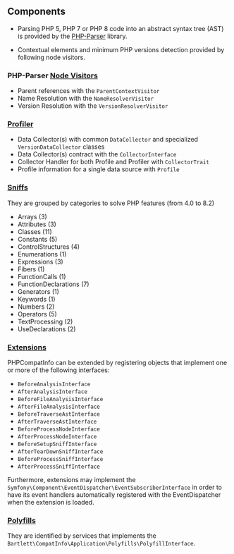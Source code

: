 <!-- markdownlint-disable MD013 -->
## Components

- Parsing PHP 5, PHP 7 or PHP 8 code into an abstract syntax tree (AST) is provided by
  the [PHP-Parser](https://github.com/nikic/PHP-Parser) library.

- Contextual elements and minimum PHP versions detection provided by following node visitors.

### PHP-Parser [Node Visitors](./parser/README.md)

- Parent references with the `ParentContextVisitor`
- Name Resolution with the `NameResolverVisitor`
- Version Resolution with the `VersionResolverVisitor`

### [Profiler](./profiler/README.md)

- Data Collector(s) with common `DataCollector` and specialized `VersionDataCollector` classes
- Data Collector(s) contract with the `CollectorInterface`
- Collector Handler for both Profile and Profiler with `CollectorTrait`
- Profile information for a single data source with `Profile`

### [Sniffs](./sniffs/README.md)

They are grouped by categories to solve PHP features (from 4.0 to 8.2)

- Arrays (3)
- Attributes (3)
- Classes (11)
- Constants (5)
- ControlStructures (4)
- Enumerations (1)
- Expressions (3)
- Fibers (1)
- FunctionCalls (1)
- FunctionDeclarations (7)
- Generators (1)
- Keywords (1)
- Numbers (2)
- Operators (5)
- TextProcessing (2)
- UseDeclarations (2)

### [Extensions](./extensions/README.md)

PHPCompatInfo can be extended by registering objects that implement one or more of the following interfaces:

- `BeforeAnalysisInterface`
- `AfterAnalysisInterface`
- `BeforeFileAnalysisInterface`
- `AfterFileAnalysisInterface`
- `BeforeTraverseAstInterface`
- `AfterTraverseAstInterface`
- `BeforeProcessNodeInterface`
- `AfterProcessNodeInterface`
- `BeforeSetupSniffInterface`
- `AfterTearDownSniffInterface`
- `BeforeProcessSniffInterface`
- `AfterProcessSniffInterface`

Furthermore, extensions may implement the `Symfony\Component\EventDispatcher\EventSubscriberInterface` in order to have its event handlers automatically registered with the EventDispatcher when the extension is loaded.

### [Polyfills](./polyfills/README.md)

They are identified by services that implements the `Bartlett\CompatInfo\Application\Polyfills\PolyfillInterface`.

